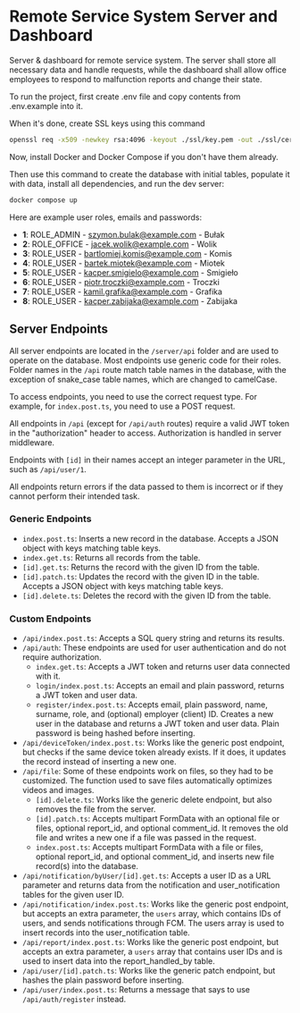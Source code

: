 # Remote Service System Server and Dashboard

Server & dashboard for remote service system. The server shall store all necessary data and handle requests, while the dashboard shall allow office employees to respond to malfunction reports and change their state.

To run the project, first create .env file and copy contents from .env.example into it.

When it's done, create SSL keys using this command

```bash
openssl req -x509 -newkey rsa:4096 -keyout ./ssl/key.pem -out ./ssl/cert.pem -days 365
```

Now, install Docker and Docker Compose if you don't have them already.

Then use this command to create the database with initial tables, populate it with data, install all dependencies, and run the dev server:

```bash
docker compose up
```

Here are example user roles, emails and passwords:
- **1**: ROLE_ADMIN - szymon.bulak@example.com - Bułak
- **2**: ROLE_OFFICE - jacek.wolik@example.com - Wolik
- **3**: ROLE_USER - bartlomiej.komis@example.com - Komis
- **4**: ROLE_USER - bartek.miotek@example.com - Miotek
- **5**: ROLE_USER - kacper.smigielo@example.com - Smigieło
- **6**: ROLE_USER - piotr.troczki@example.com - Troczki
- **7**: ROLE_USER - kamil.grafika@example.com - Grafika
- **8**: ROLE_USER - kacper.zabijaka@example.com - Zabijaka

## Server Endpoints

All server endpoints are located in the `/server/api` folder and are used to operate on the database. Most endpoints use generic code for their roles. Folder names in the `/api` route match table names in the database, with the exception of snake_case table names, which are changed to camelCase.

To access endpoints, you need to use the correct request type. For example, for `index.post.ts`, you need to use a POST request.

All endpoints in `/api` (except for `/api/auth` routes) require a valid JWT token in the "authorization" header to access. Authorization is handled in server middleware.

Endpoints with `[id]` in their names accept an integer parameter in the URL, such as `/api/user/1`.

All endpoints return errors if the data passed to them is incorrect or if they cannot perform their intended task.

### Generic Endpoints

- `index.post.ts`: Inserts a new record in the database. Accepts a JSON object with keys matching table keys.
- `index.get.ts`: Returns all records from the table.
- `[id].get.ts`: Returns the record with the given ID from the table.
- `[id].patch.ts`: Updates the record with the given ID in the table. Accepts a JSON object with keys matching table keys.
- `[id].delete.ts`: Deletes the record with the given ID from the table.

### Custom Endpoints

- `/api/index.post.ts`: Accepts a SQL query string and returns its results.
- `/api/auth`: These endpoints are used for user authentication and do not require authorization.
  - `index.get.ts`: Accepts a JWT token and returns user data connected with it.
  - `login/index.post.ts`: Accepts an email and plain password, returns a JWT token and user data.
  - `register/index.post.ts`: Accepts email, plain password, name, surname, role, and (optional) employer (client) ID. Creates a new user in the database and returns a JWT token and user data. Plain password is being hashed before inserting.
- `/api/deviceToken/index.post.ts`: Works like the generic post endpoint, but checks if the same device token already exists. If it does, it updates the record instead of inserting a new one.
- `/api/file`: Some of these endpoints work on files, so they had to be customized. The function used to save files automatically optimizes videos and images.
  - `[id].delete.ts`: Works like the generic delete endpoint, but also removes the file from the server.
  - `[id].patch.ts`: Accepts multipart FormData with an optional file or files, optional report_id, and optional comment_id. It removes the old file and writes a new one if a file was passed in the request.
  - `index.post.ts`: Accepts multipart FormData with a file or files, optional report_id, and optional comment_id, and inserts new file record(s) into the database.
- `/api/notification/byUser/[id].get.ts`: Accepts a user ID as a URL parameter and returns data from the notification and user_notification tables for the given user ID.
- `/api/notification/index.post.ts`: Works like the generic post endpoint, but accepts an extra parameter, the `users` array, which contains IDs of users, and sends notifications through FCM. The users array is used to insert records into the user_notification table.
- `/api/report/index.post.ts`: Works like the generic post endpoint, but accepts an extra parameter, a `users` array that contains user IDs and is used to insert data into the report_handled_by table.
- `/api/user/[id].patch.ts`: Works like the generic patch endpoint, but hashes the plain password before inserting.
- `/api/user/index.post.ts`: Returns a message that says to use `/api/auth/register` instead.